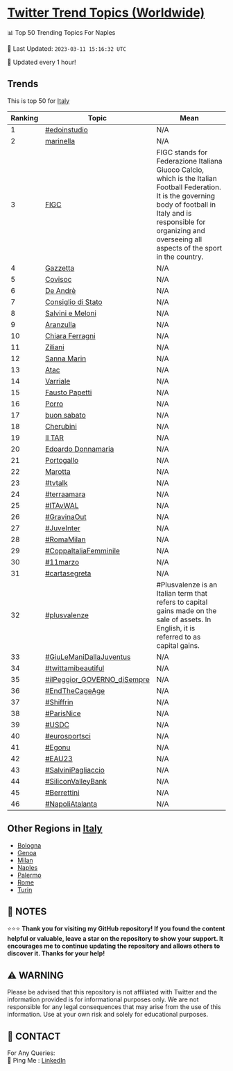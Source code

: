 [Twitter Trend Topics (Worldwide)](https://github.com/ErcinDedeoglu/Twitter-Trend-Topics)
==========


📊 Top 50 Trending Topics For Naples

📆 Last Updated: `2023-03-11 15:16:32 UTC`

🔧 Updated every 1 hour!


## Trends

This is top 50 for [Italy](</Italy>)

| Ranking | Topic | Mean |
| ------- | ------------ | ------------ |
| 1 | [#edoinstudio](http://twitter.com/search?q=%23edoinstudio) | N/A |
| 2 | [marinella](http://twitter.com/search?q=marinella) | N/A |
| 3 | [FIGC](http://twitter.com/search?q=FIGC) | FIGC stands for Federazione Italiana Giuoco Calcio, which is the Italian Football Federation. It is the governing body of football in Italy and is responsible for organizing and overseeing all aspects of the sport in the country. |
| 4 | [Gazzetta](http://twitter.com/search?q=Gazzetta) | N/A |
| 5 | [Covisoc](http://twitter.com/search?q=Covisoc) | N/A |
| 6 | [De Andrè](http://twitter.com/search?q=De+Andr%c3%a8) | N/A |
| 7 | [Consiglio di Stato](http://twitter.com/search?q=Consiglio+di+Stato) | N/A |
| 8 | [Salvini e Meloni](http://twitter.com/search?q=Salvini+e+Meloni) | N/A |
| 9 | [Aranzulla](http://twitter.com/search?q=Aranzulla) | N/A |
| 10 | [Chiara Ferragni](http://twitter.com/search?q=Chiara+Ferragni) | N/A |
| 11 | [Ziliani](http://twitter.com/search?q=Ziliani) | N/A |
| 12 | [Sanna Marin](http://twitter.com/search?q=Sanna+Marin) | N/A |
| 13 | [Atac](http://twitter.com/search?q=Atac) | N/A |
| 14 | [Varriale](http://twitter.com/search?q=Varriale) | N/A |
| 15 | [Fausto Papetti](http://twitter.com/search?q=Fausto+Papetti) | N/A |
| 16 | [Porro](http://twitter.com/search?q=Porro) | N/A |
| 17 | [buon sabato](http://twitter.com/search?q=buon+sabato) | N/A |
| 18 | [Cherubini](http://twitter.com/search?q=Cherubini) | N/A |
| 19 | [Il TAR](http://twitter.com/search?q=Il+TAR) | N/A |
| 20 | [Edoardo Donnamaria](http://twitter.com/search?q=Edoardo+Donnamaria) | N/A |
| 21 | [Portogallo](http://twitter.com/search?q=Portogallo) | N/A |
| 22 | [Marotta](http://twitter.com/search?q=Marotta) | N/A |
| 23 | [#tvtalk](http://twitter.com/search?q=%23tvtalk) | N/A |
| 24 | [#terraamara](http://twitter.com/search?q=%23terraamara) | N/A |
| 25 | [#ITAvWAL](http://twitter.com/search?q=%23ITAvWAL) | N/A |
| 26 | [#GravinaOut](http://twitter.com/search?q=%23GravinaOut) | N/A |
| 27 | [#JuveInter](http://twitter.com/search?q=%23JuveInter) | N/A |
| 28 | [#RomaMilan](http://twitter.com/search?q=%23RomaMilan) | N/A |
| 29 | [#CoppaItaliaFemminile](http://twitter.com/search?q=%23CoppaItaliaFemminile) | N/A |
| 30 | [#11marzo](http://twitter.com/search?q=%2311marzo) | N/A |
| 31 | [#cartasegreta](http://twitter.com/search?q=%23cartasegreta) | N/A |
| 32 | [#plusvalenze](http://twitter.com/search?q=%23plusvalenze) | #Plusvalenze is an Italian term that refers to capital gains made on the sale of assets. In English, it is referred to as capital gains. |
| 33 | [#GiuLeManiDallaJuventus](http://twitter.com/search?q=%23GiuLeManiDallaJuventus) | N/A |
| 34 | [#twittamibeautiful](http://twitter.com/search?q=%23twittamibeautiful) | N/A |
| 35 | [#ilPeggior_GOVERNO_diSempre](http://twitter.com/search?q=%23ilPeggior_GOVERNO_diSempre) | N/A |
| 36 | [#EndTheCageAge](http://twitter.com/search?q=%23EndTheCageAge) | N/A |
| 37 | [#Shiffrin](http://twitter.com/search?q=%23Shiffrin) | N/A |
| 38 | [#ParisNice](http://twitter.com/search?q=%23ParisNice) | N/A |
| 39 | [#USDC](http://twitter.com/search?q=%23USDC) | N/A |
| 40 | [#eurosportsci](http://twitter.com/search?q=%23eurosportsci) | N/A |
| 41 | [#Egonu](http://twitter.com/search?q=%23Egonu) | N/A |
| 42 | [#EAU23](http://twitter.com/search?q=%23EAU23) | N/A |
| 43 | [#SalviniPagliaccio](http://twitter.com/search?q=%23SalviniPagliaccio) | N/A |
| 44 | [#SiliconValleyBank](http://twitter.com/search?q=%23SiliconValleyBank) | N/A |
| 45 | [#Berrettini](http://twitter.com/search?q=%23Berrettini) | N/A |
| 46 | [#NapoliAtalanta](http://twitter.com/search?q=%23NapoliAtalanta) | N/A |



## Other Regions in [Italy](</Italy>)

* [Bologna](</Italy/Bologna.md>)
* [Genoa](</Italy/Genoa.md>)
* [Milan](</Italy/Milan.md>)
* [Naples](</Italy/Naples.md>)
* [Palermo](</Italy/Palermo.md>)
* [Rome](</Italy/Rome.md>)
* [Turin](</Italy/Turin.md>)



## 📝 NOTES

⭐⭐⭐ **Thank you for visiting my GitHub repository! If you found the content helpful or valuable, leave a star on the repository to show your support. It encourages me to continue updating the repository and allows others to discover it. Thanks for your help!**


## ⚠️ WARNING

Please be advised that this repository is not affiliated with Twitter and the information provided is for informational purposes only. We are not responsible for any legal consequences that may arise from the use of this information. Use at your own risk and solely for educational purposes.


## 📨 CONTACT

 For Any Queries:  
            🏓 Ping Me : [LinkedIn](https://www.linkedin.com/in/ercindedeoglu/)
